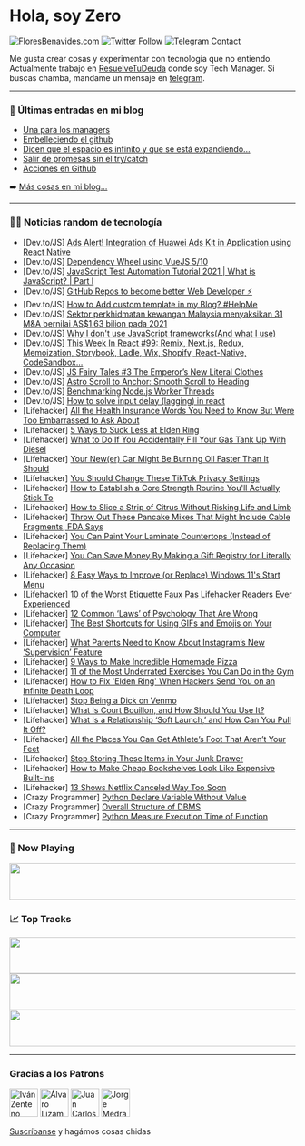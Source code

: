 # Hola, soy Zero

[![FloresBenavides.com](https://img.shields.io/website?down_message=oops&label=MiBlog&style=for-the-badge&up_message=online&url=https%3A%2F%2Ffloresbenavides.com)](https://floresbenavides.com) [![Twitter Follow](https://img.shields.io/twitter/follow/ZeroDragon?color=%231DA1F2&label=Follow&logo=twitter&logoColor=ffffff&style=for-the-badge)](https://twitter.com/zerodragon) [![Telegram Contact](https://img.shields.io/badge/escr%C3%ADbeme-ZeroDragon-%2326A5E4?style=for-the-badge&logo=telegram)](https://t.me/zerodragon)

Me gusta crear cosas y experimentar con tecnología que no entiendo.
Actualmente trabajo en [ResuelveTuDeuda](http://github.com/resuelve) donde soy Tech Manager.
Si buscas chamba, mandame un mensaje en [telegram](https://t.me/zerodragon).

---

### 📕 Últimas entradas en mi blog
<!-- BLOG-POST-LIST:START -->
- [Una para los managers](https://floresbenavides.com/una-para-los-managers/)
- [Embelleciendo el github](https://floresbenavides.com/embelleciendo-el-github/)
- [Dicen que el espacio es infinito y que se está expandiendo…](https://floresbenavides.com/dicen-que-el-espacio-es-infinito-y-que-se-esta-expandiendo/)
- [Salir de promesas sin el try/catch](https://floresbenavides.com/salir-de-promesas-sin-el-try-catch/)
- [Acciones en Github](https://floresbenavides.com/acciones-en-github/)
<!-- BLOG-POST-LIST:END -->

➡️ [Más cosas en mi blog...](https://floresbenavides.com)

---

### 👨‍💻 Noticias random de tecnología
<!-- TECH-POSTS:START -->
- [Dev.to/JS] [Ads Alert! Integration of Huawei Ads Kit in Application using React Native](https://dev.to/hmscommunity/ads-alert-integration-of-huawei-ads-kit-in-application-using-react-native-3md)
- [Dev.to/JS] [Dependency Wheel using VueJS 5/10](https://dev.to/101samovar/dependency-wheel-using-vuejs-510-40ge)
- [Dev.to/JS] [JavaScript Test Automation Tutorial 2021 | What is JavaScript? | Part I](https://dev.to/lambdatestteam/javascript-test-automation-tutorial-2021-what-is-javascript-part-i-4loe)
- [Dev.to/JS] [GitHub Repos to become better Web Developer ⚡](https://dev.to/akj0712/github-repos-to-become-better-web-developer-1a03)
- [Dev.to/JS] [How to Add custom template in my Blog? #HelpMe](https://dev.to/rehan124/adding-custom-template-in-your-blogger-5f33)
- [Dev.to/JS] [Sektor perkhidmatan kewangan Malaysia menyaksikan 31 M&amp;A bernilai AS$1.63 bilion pada 2021](https://dev.to/ace_holdings/sektor-perkhidmatan-kewangan-malaysia-menyaksikan-31-ma-bernilai-as163-bilion-pada-2021-gn4)
- [Dev.to/JS] [Why I don&#39;t use JavaScript frameworks&lpar;And what I use&rpar;](https://dev.to/freebeliever/why-i-dont-use-javascript-frameworksand-what-i-use-h2)
- [Dev.to/JS] [This Week In React #99: Remix, Next.js, Redux, Memoization, Storybook, Ladle, Wix, Shopify, React-Native, CodeSandbox...](https://dev.to/sebastienlorber/this-week-in-react-99-remix-nextjs-redux-memoization-storybook-ladle-wix-shopify-react-native-codesandbox-5g57)
- [Dev.to/JS] [JS Fairy Tales #3 The Emperor’s New Literal Clothes](https://dev.to/pelayomendez/js-fairy-tales-3-the-emperors-new-literal-clothes-e75)
- [Dev.to/JS] [Astro Scroll to Anchor: Smooth Scroll to Heading](https://dev.to/askrodney/astro-scroll-to-anchor-smooth-scroll-to-heading-5788)
- [Dev.to/JS] [Benchmarking Node.js Worker Threads](https://dev.to/dhwaneetbhatt/benchmarking-nodejs-worker-threads-5c9b)
- [Dev.to/JS] [How to solve input delay &lpar;lagging&rpar; in react](https://dev.to/kevinkh89/how-to-solve-input-delay-lagging-in-react-j2o)
- [Lifehacker] [All the Health Insurance Words You Need to Know But Were Too Embarrassed to Ask About](https://lifehacker.com/all-the-health-insurance-words-you-need-to-know-but-wer-1848688048)
- [Lifehacker] [5 Ways to Suck Less at Elden Ring](https://lifehacker.com/5-ways-to-suck-less-at-elden-ring-1848687138)
- [Lifehacker] [What to Do If You Accidentally Fill Your Gas Tank Up With Diesel](https://lifehacker.com/what-to-do-if-you-accidentally-fill-your-gas-tank-up-wi-1848686631)
- [Lifehacker] [Your New&lpar;er&rpar; Car Might Be Burning Oil Faster Than It Should](https://lifehacker.com/your-new-er-car-might-be-burning-oil-faster-than-it-sh-1848685618)
- [Lifehacker] [You Should Change These TikTok Privacy Settings](https://lifehacker.com/you-should-change-these-tiktok-privacy-settings-1848685959)
- [Lifehacker] [How to Establish a Core Strength Routine You&#39;ll Actually Stick To](https://lifehacker.com/how-to-establish-a-core-strength-routine-youll-actually-1848686501)
- [Lifehacker] [How to Slice a Strip of Citrus Without Risking Life and Limb](https://lifehacker.com/how-to-slice-a-strip-of-citrus-without-risking-life-and-1848686991)
- [Lifehacker] [Throw Out These Pancake Mixes That Might Include Cable Fragments, FDA Says](https://lifehacker.com/throw-out-these-pancake-mixes-that-might-include-cable-1848685458)
- [Lifehacker] [You Can Paint Your Laminate Countertops &lpar;Instead of Replacing Them&rpar;](https://lifehacker.com/you-can-paint-your-laminate-countertops-instead-of-rep-1848684147)
- [Lifehacker] [You Can Save Money By Making a Gift Registry for Literally Any Occasion](https://lifehacker.com/you-can-save-money-by-making-a-gift-registry-for-litera-1848686093)
- [Lifehacker] [8 Easy Ways to Improve &lpar;or Replace&rpar; Windows 11&#39;s Start Menu](https://lifehacker.com/8-easy-ways-to-improve-or-replace-windows-11s-start-m-1848684451)
- [Lifehacker] [10 of the Worst Etiquette Faux Pas Lifehacker Readers Ever Experienced](https://lifehacker.com/10-of-the-worst-etiquette-faux-pas-lifehacker-readers-e-1848681196)
- [Lifehacker] [12 Common ‘Laws’ of Psychology That Are Wrong](https://lifehacker.com/12-common-laws-of-psychology-that-are-bullshit-1848683494)
- [Lifehacker] [The Best Shortcuts for Using GIFs and Emojis on Your Computer](https://lifehacker.com/the-best-shortcuts-for-using-gifs-and-emojis-on-your-co-1848684883)
- [Lifehacker] [What Parents Need to Know About Instagram’s New ‘Supervision’ Feature](https://lifehacker.com/what-parents-need-to-know-about-instagram-s-new-superv-1848683921)
- [Lifehacker] [9 Ways to Make Incredible Homemade Pizza](https://lifehacker.com/9-ways-to-make-incredible-homemade-pizza-1848682268)
- [Lifehacker] [11 of the Most Underrated Exercises You Can Do in the Gym](https://lifehacker.com/11-of-the-most-underrated-exercises-you-can-do-in-the-g-1848681707)
- [Lifehacker] [How to Fix &#39;Elden Ring&#39; When Hackers Send You on an Infinite Death Loop](https://lifehacker.com/how-to-fix-elden-ring-when-hackers-send-you-on-an-infin-1848681820)
- [Lifehacker] [Stop Being a Dick on Venmo](https://lifehacker.com/stop-being-a-dick-on-venmo-1848681834)
- [Lifehacker] [What Is Court Bouillon, and How Should You Use It?](https://lifehacker.com/what-is-court-bouillon-and-how-should-you-use-it-1848680921)
- [Lifehacker] [What Is a Relationship ‘Soft Launch,’ and How Can You Pull It Off?](https://lifehacker.com/what-is-a-relationship-soft-launch-and-how-can-you-p-1848681538)
- [Lifehacker] [All the Places You Can Get Athlete’s Foot That Aren’t Your Feet](https://lifehacker.com/all-the-places-you-can-get-athlete-s-foot-that-aren-t-y-1848680602)
- [Lifehacker] [Stop Storing These Items in Your Junk Drawer](https://lifehacker.com/stop-storing-these-items-in-your-junk-drawer-1848680113)
- [Lifehacker] [How to Make Cheap Bookshelves Look Like Expensive Built-Ins](https://lifehacker.com/how-to-make-cheap-bookshelves-look-like-expensive-built-1848679756)
- [Lifehacker] [13 Shows Netflix Canceled Way Too Soon](https://lifehacker.com/13-shows-netflix-canceled-way-too-soon-1848679614)
- [Crazy Programmer] [Python Declare Variable Without Value](https://www.thecrazyprogrammer.com/2022/03/python-declare-variable-without-value.html)
- [Crazy Programmer] [Overall Structure of DBMS](https://www.thecrazyprogrammer.com/2022/03/structure-of-dbms.html)
- [Crazy Programmer] [Python Measure Execution Time of Function](https://www.thecrazyprogrammer.com/2022/03/python-measure-execution-time.html)<!-- TECH-POSTS:END -->

---

### 🎵 Now Playing
<a href="https://spotify-now-playing-dun.vercel.app/now-playing?open"><img src="https://spotify-now-playing-dun.vercel.app/now-playing" width="540" height="64"></a>

### 📈 Top Tracks
<a href="https://spotify-now-playing-dun.vercel.app/top-tracks?i=1&open"><img src="https://spotify-now-playing-dun.vercel.app/top-tracks?i=1" width="540" height="64"></a>
<a href="https://spotify-now-playing-dun.vercel.app/top-tracks?i=2&open"><img src="https://spotify-now-playing-dun.vercel.app/top-tracks?i=2" width="540" height="64"></a>
<a href="https://spotify-now-playing-dun.vercel.app/top-tracks?i=3&open"><img src="https://spotify-now-playing-dun.vercel.app/top-tracks?i=3" width="540" height="64"></a>

---

### Gracias a los Patrons
[<img src="https://avatars.githubusercontent.com/u/243380?v=4" alt="Iván Zenteno" width="50px">](https://github.com/k001) [<img src="https://avatars.githubusercontent.com/u/19955639?v=4" alt="Álvaro Lizama" width="50px">](https://github.com/alvarolizama) [<img src="https://avatars.githubusercontent.com/u/2718753?v=4" alt="Juan Carlos Ruiz" width="50px">](https://github.com/JuanCrg90) [<img src="https://avatars.githubusercontent.com/u/37025?v=4" alt="Jorge Medrano" width="50px">](https://github.com/h1pp1e) 

[Suscríbanse](https://www.patreon.com/zerodragon) y hagámos cosas chidas
